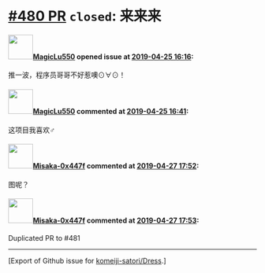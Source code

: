 # [\#480 PR](https://github.com/komeiji-satori/Dress/pull/480) `closed`: 来来来

#### <img src="https://avatars.githubusercontent.com/u/46070909?u=5f6e3bf691eceac7b5dff3ad6bbb8ac0dc59fe9e&v=4" width="50">[MagicLu550](https://github.com/MagicLu550) opened issue at [2019-04-25 16:16](https://github.com/komeiji-satori/Dress/pull/480):

推一波，程序员哥哥不好惹噢⊙∀⊙！

#### <img src="https://avatars.githubusercontent.com/u/46070909?u=5f6e3bf691eceac7b5dff3ad6bbb8ac0dc59fe9e&v=4" width="50">[MagicLu550](https://github.com/MagicLu550) commented at [2019-04-25 16:41](https://github.com/komeiji-satori/Dress/pull/480#issuecomment-486748920):

这项目我喜欢♂

#### <img src="https://avatars.githubusercontent.com/u/15797507?u=8f0af037965104b85573c521a9cfa5dbbbcad9bc&v=4" width="50">[Misaka-0x447f](https://github.com/Misaka-0x447f) commented at [2019-04-27 17:52](https://github.com/komeiji-satori/Dress/pull/480#issuecomment-487306655):

图呢？

#### <img src="https://avatars.githubusercontent.com/u/15797507?u=8f0af037965104b85573c521a9cfa5dbbbcad9bc&v=4" width="50">[Misaka-0x447f](https://github.com/Misaka-0x447f) commented at [2019-04-27 17:53](https://github.com/komeiji-satori/Dress/pull/480#issuecomment-487306726):

Duplicated PR to #481


-------------------------------------------------------------------------------



[Export of Github issue for [komeiji-satori/Dress](https://github.com/komeiji-satori/Dress).]
